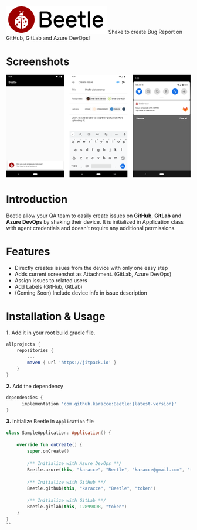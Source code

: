 <img src="assets/banner.png">
Shake to create Bug Report on GitHub, GitLab and Azure DevOps!

# Screenshots
<img src="assets/showcase.png">

# Introduction
Beetle allow your QA team to easily create issues on __GitHub__, __GitLab__ and __Azure DevOps__ by shaking their device. It is initialized in Application class with agent credentials and doesn't require any additional permissions.

# Features
* Directly creates issues from the device with only one easy step
* Adds current screenshot as Attachment. (GitLab, Azure DevOps)
* Assign issues to related users
* Add Labels (GitHub, GitLab)
* (Coming Soon) Include device info in issue description

# Installation & Usage
**1.** Add it in your root build.gradle file.
```groovy
allprojects {
	repositories {
		...
		maven { url 'https://jitpack.io' }
	}
}
```
**2.** Add the dependency
```groovy
dependencies {
	  implementation 'com.github.karacce:Beetle:{latest-version}'
}
```
**3.** Initialize Beetle in `Application` file
```kotlin
class SampleApplication: Application() {

    override fun onCreate() {
        super.onCreate()
        
        /** Initialize with Azure DevOps **/
        Beetle.azure(this, "karacce", "Beetle", "karacce@gmail.com", "token")
        
        /** Initialize with GitHub **/
        Beetle.github(this, "karacce", "Beetle", "token")
        
        /** Initialize with GitLab **/
        Beetle.gitlab(this, 12899898, "token")
    }
}
``
